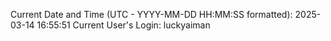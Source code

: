 Current Date and Time (UTC - YYYY-MM-DD HH:MM:SS formatted): 2025-03-14 16:55:51
Current User's Login: luckyaiman
